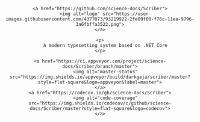 <div align="center">
	
	<a href="https://github.com/science-docs/Scriber">
		<img alt="logo" src="https://user-images.githubusercontent.com/4377073/93219922-2fe09f00-f76c-11ea-9796-3a6fbffa3522.png">
	</a>
	
	<p>
		A modern typesetting system based on .NET Core
	</p>

	<a href="https://ci.appveyor.com/project/science-docs/Scriber/branch/master">
		<img alt="master-status" src="https://img.shields.io/appveyor/build/darkgaja/scriber/master?style=flat-square&logo=appveyor&label=master">
	</a>
	<a href="https://codecov.io/gh/science-docs/Scriber">
		<img alt="code-coverage" src="https://img.shields.io/codecov/c/github/science-docs/Scriber/master?style=flat-square&logo=codecov">
	</a>

</div>



